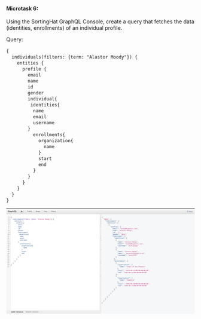 #### Microtask 6:
Using the SortingHat GraphQL Console, create a query that fetches the data (identities, enrollments) of an individual profile.


Query:
```
{
  individuals(filters: {term: "Alastor Moody"}) {
    entities {
      profile {
        email
        name
        id
        gender
        individual{
         identities{
          name
          email
          username
        } 
          enrollments{
            organization{
              name
            }
            start
            end
          }
        }
      }
    }
  }
}

```

![Screenshot](https://github.com/Rashmi-K-A/chaoss-sortinghat/blob/master/assets/mt6.png)
